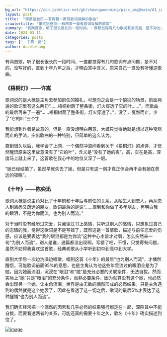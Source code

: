 ```yaml
---
bg_url: "https://cdn.jsdelivr.net/gh/cheungwoonming/picx_img@main/AI_img2/image-002.jpg"
layout: post
title:  "第贰拾叁页——有两首一直有歌词误解的歌曲"
crawlertitle: "第贰拾叁页——有两首一直有歌词误解的歌曲"
summary: "有两首歌，听了很长很长的一段时间，一直都觉得有几句歌词有点问题，是不对的，没写好的，直到十年八年之后，才明白其中含义，原来自己一直没有听懂这歌曲..."
date: 2024-03-11
categories: posts
tags: ['一千零一页']
author: Accelzhang
---
```


有两首歌，听了很长很长的一段时间，一直都觉得有几句歌词有点问题，是不对的，没写好的，直到十年八年之后，才明白其中含义，原来自己一直没有听懂这歌曲。

### 《梧桐灯》——许嵩

歌词说的是大概是主角去参加前任的婚礼，可想而之会是一个狼狈的场景，前面两遍的歌词里有这么两句“……梧桐树荫了整条街，灯火穿透了它的叶……”，而歌曲的最后再来了一遍“……梧桐树荫了整条街，灯火穿透了。”，没了，戛然而止，少了“它的叶”三个字.

我能想到作者是故意的，但是一直没想明白用意，大概只觉得他就是想以这种戛然而止的手法，突出歌曲的一种特别，只简单的这么认为。

直到很久以后，我学会了上网，一个偶然冲浪间看到关于《梧桐灯》的点评，才恍然醒悟原来这里故意没有了“它的叶”，含义是“没有了她的夜”，高，实在是高，深度马上就上来了，这首歌在我心中的地位又深了一层。

“她已经结婚了，虽然早就失去了她，但是只有这一刻才真正体会再不会有她在旁边的夜晚”。

### 《十年》——陈奕迅

歌词大概是说主角对比了十年前和十年后与前任的关系，从陌生人到恋人，再从恋人到熟悉又疏远的朋友。歌词最后的是说“……直到和你做了多年朋友，再明白我的眼泪，不是为你而流，也为别人而流。”

对于当时没有经历过恋爱，只阅读过书上感情，只听过别人的感情，只想象过自己的恋情的我，觉得这歌词是不是写错了，既然这是一首情歌，描述与前任恋爱的伤感，应该是要表达“我的眼泪都是为你流”这种中心主旨才对啊，怎么突然来一句“为别人而流”，别人是谁，通篇都没出现啊，写错了吧，不懂，只觉得有问题，虽然不妨碍我喜欢这首歌，经典老歌从小学听到初中到高中到大学。

直到大学后一次边洗澡边唱歌，唱到这首《十年》的最后“也为别人而流”，才幡然醒悟，可能歌词前面95%的意思，也是主角认为他这些年里流过的眼泪全是为了她，因为她而流泪，沉浸在“眼泪”和“她”是充分必要的关联条件，无法自拔。然而实际上“她”只是“眼泪”的充分条件，而非必要条件，因为就算没有这个她，也必然会出现另一个她，让主角流泪，世界是由无数的偶然形成的必然结果，只是主角遇到的偶然就是这个她罢了，因此在看透了这一切之后，歌词的最后5%才表达了这种醒悟“也为别人而流”。

我们确实经常把一个偶然的因素和几乎必然的结果强行绑定在一起，深陷其中不能自拔，而要看透两者的关系，可能还真的需要十年之久，歌名《十年》确实描述到位了。

[![image](https://cdn.jsdelivr.net/gh/cheungwoonming/picx_img@main/AI_img2/image-002.jpg)](https://cdn.jsdelivr.net/gh/cheungwoonming/picx_img@main/AI_img2/image-002.jpg)
